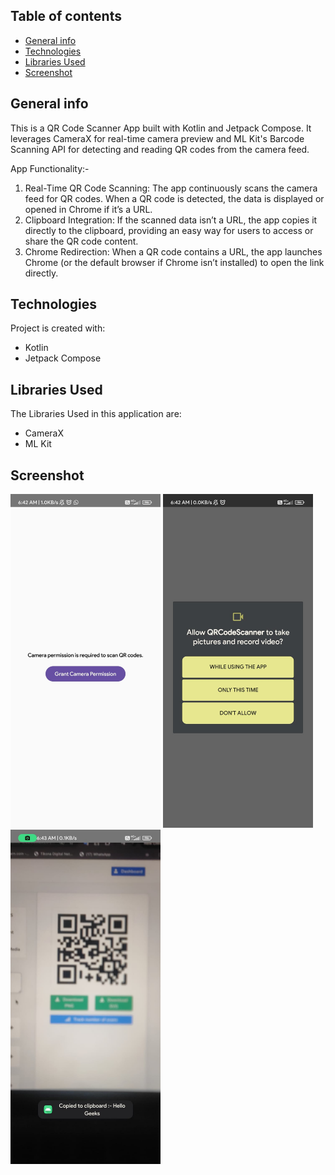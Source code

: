 ## Table of contents
* [General info](#general-info)
* [Technologies](#technologies)
* [Libraries Used](#libraries-used)
* [Screenshot](#screenshot)

## General info
This is a QR Code Scanner App built with Kotlin and Jetpack Compose. It leverages CameraX for real-time camera preview and ML Kit's Barcode Scanning API for detecting and reading QR codes from the camera feed.

App Functionality:-
1) Real-Time QR Code Scanning: The app continuously scans the camera feed for QR codes. When a QR code is detected, the data is displayed or
   opened in Chrome if it’s a URL.
3) Clipboard Integration: If the scanned data isn’t a URL, the app copies it directly to the clipboard, providing an easy way for users to
   access or share the QR code content.
5) Chrome Redirection: When a QR code contains a URL, the app launches Chrome (or the default browser if Chrome isn’t installed) to open
   the link directly.

## Technologies
Project is created with:
* Kotlin
* Jetpack Compose

## Libraries Used
The Libraries Used in this application are:
* CameraX
* ML Kit

## Screenshot
<img src= "https://github.com/YuvrajDube/Scanner-App/blob/main/Assets/Home%20Page.jpeg" width="240"> <img src= "https://github.com/YuvrajDube/Scanner-App/blob/main/Assets/Permission%20Page.jpeg" width="240"> <img src= "https://github.com/YuvrajDube/Scanner-App/blob/main/Assets/Scanning%20Page.jpeg" width="240">


